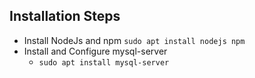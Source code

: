 ## Installation Steps 
- Install NodeJs and npm `sudo apt install nodejs npm`
- Install and Configure mysql-server
    - `sudo apt install mysql-server`
